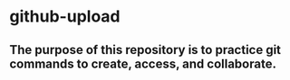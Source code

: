 # github-upload

## The purpose of this repository is to practice git commands to create, access, and collaborate.
